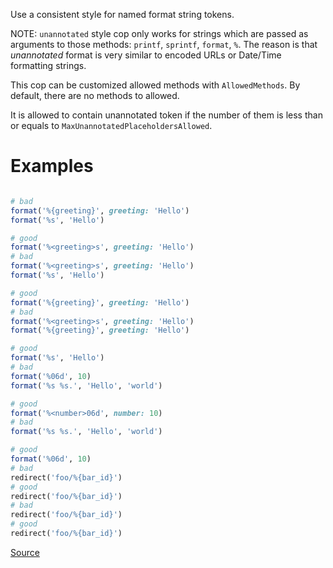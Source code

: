 
Use a consistent style for named format string tokens.

NOTE: `unannotated` style cop only works for strings
which are passed as arguments to those methods:
`printf`, `sprintf`, `format`, `%`.
The reason is that _unannotated_ format is very similar
to encoded URLs or Date/Time formatting strings.

This cop can be customized allowed methods with `AllowedMethods`.
By default, there are no methods to allowed.

It is allowed to contain unannotated token
if the number of them is less than or equals to
`MaxUnannotatedPlaceholdersAllowed`.

# Examples

```ruby

# bad
format('%{greeting}', greeting: 'Hello')
format('%s', 'Hello')

# good
format('%<greeting>s', greeting: 'Hello')
# bad
format('%<greeting>s', greeting: 'Hello')
format('%s', 'Hello')

# good
format('%{greeting}', greeting: 'Hello')
# bad
format('%<greeting>s', greeting: 'Hello')
format('%{greeting}', greeting: 'Hello')

# good
format('%s', 'Hello')
# bad
format('%06d', 10)
format('%s %s.', 'Hello', 'world')

# good
format('%<number>06d', number: 10)
# bad
format('%s %s.', 'Hello', 'world')

# good
format('%06d', 10)
# bad
redirect('foo/%{bar_id}')
# good
redirect('foo/%{bar_id}')
# bad
redirect('foo/%{bar_id}')
# good
redirect('foo/%{bar_id}')
```

[Source](http://www.rubydoc.info/gems/rubocop/RuboCop/Cop/Style/FormatStringToken)